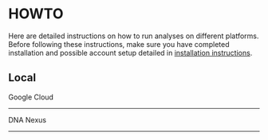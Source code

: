 HOWTO
========
Here are detailed instructions on how to run analyses on different platforms.
Before following these instructions, make sure you have completed installation and possible account setup detailed in [installation instructions](installation.md).

Local
-------

Google Cloud
______________

DNA Nexus
__________